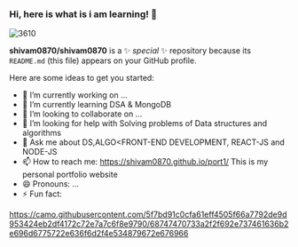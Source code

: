 ### Hi, here is what is i am learning! 👋

![3610](https://user-images.githubusercontent.com/96368173/182973631-b85a41cf-ba5f-4020-88b9-750c690c8675.png)


**shivam0870/shivam0870** is a ✨ _special_ ✨ repository because its `README.md` (this file) appears on your GitHub profile.

Here are some ideas to get you started:

- 🔭 I’m currently working on ... 
- 🌱 I’m currently learning DSA & MongoDB
- 👯 I’m looking to collaborate on ...
- 🤔 I’m looking for help with Solving problems of Data structures and algorithms
- 💬 Ask me about DS,ALGO<FRONT-END DEVELOPMENT, REACT-JS and NODE-JS
- 📫 How to reach me: https://shivam0870.github.io/port1/ This is my personal portfolio website
- 😄 Pronouns: ...
- ⚡ Fun fact: 

https://camo.githubusercontent.com/5f7bd91c0cfa61eff4505f66a7792de9d953424eb2df4172c72e7a7c6f8e9790/68747470733a2f2f692e737461636b2e696d6775722e636f6d2f4e534879672e676966
